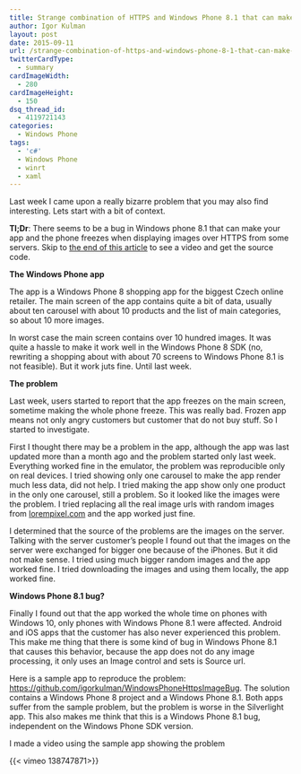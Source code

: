```yaml
---
title: Strange combination of HTTPS and Windows Phone 8.1 that can make your app and phone freeze
author: Igor Kulman
layout: post
date: 2015-09-11
url: /strange-combination-of-https-and-windows-phone-8-1-that-can-make-your-app-and-phone-freeze/
twitterCardType:
  - summary
cardImageWidth:
  - 280
cardImageHeight:
  - 150
dsq_thread_id:
  - 4119721143
categories:
  - Windows Phone
tags:
  - 'c#'
  - Windows Phone
  - winrt
  - xaml
---
```

Last week I came upon a really bizarre problem that you may also find interesting. Lets start with a bit of context.

**Tl;Dr**: There seems to be a bug in Windows phone 8.1 that can make your app and the phone freezes when displaying images over HTTPS from some servers. Skip to [the end of this article][1] to see a video and get the source code.

**The Windows Phone app**

The app is a Windows Phone 8 shopping app for the biggest Czech online retailer. The main screen of the app contains quite a bit of data, usually about ten carousel with about 10 products and the list of main categories, so about 10 more images.

In worst case the main screen contains over 10 hundred images. It was quite a hassle to make it work well in the Windows Phone 8 SDK (no, rewriting a shopping about with about 70 screens to Windows Phone 8.1 is not feasible). But it work juts fine. Until last week.

**The problem**

Last week, users started to report that the app freezes on the main screen, sometime making the whole phone freeze. This was really bad. Frozen app means not only angry customers but customer that do not buy stuff. So I started to investigate.

First I thought there may be a problem in the app, although the app was last updated more than a month ago and the problem started only last week. Everything worked fine in the emulator, the problem was reproducible only on real devices. I tried showing only one carousel to make the app render much less data, did not help. I tried making the app show only one product in the only one carousel, still a problem. So it looked like the images were the problem. I tried replacing all the real image urls with random images from [lorempixel.com][2] and the app worked just fine.

I determined that the source of the problems are the images on the server. Talking with the server customer&#8217;s people I found out that the images on the server were exchanged for bigger one because of the iPhones. But it did not make sense. I tried using much bigger random images and the app worked fine. I tried downloading the images and using them locally, the app worked fine.

<strong id="bug">Windows Phone 8.1 bug?</strong>

Finally I found out that the app worked the whole time on phones with Windows 10, only phones with Windows Phone 8.1 were affected. Android and iOS apps that the customer has also never experienced this problem. This make me thing that there is some kind of bug in Windows Phone 8.1 that causes this behavior, because the app does not do any image processing, it only uses an Image control and sets is Source url.

Here is a sample app to reproduce the problem: <https://github.com/igorkulman/WindowsPhoneHttpsImageBug>. The solution contains a Windows Phone 8 project and a Windows Phone 8.1. Both apps suffer from the sample problem, but the problem is worse in the Silverlight app. This also makes me think that this is a Windows Phone 8.1 bug, independent on the Windows Phone SDK version.

I made a video using the sample app showing the problem

{{< vimeo 138747871>}}

 [1]: #bug
 [2]: http://lorempixel.com